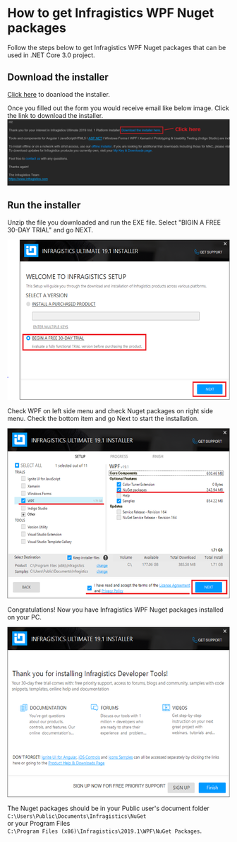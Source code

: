 # How to get Infragistics WPF Nuget packages
Follow the steps below to get Infragistics WPF Nuget packages that can be used in .NET Core 3.0 project.

## Download the installer

[Click here](https://www.infragistics.com/products/ultimate/download?p=wpf) to doanload the installer.

Once you filled out the form you would receive email like below image. Click the link to download the installer.
![](assets/01.png)

## Run the installer

Unzip the file you downloaded and run the EXE file. Select "BIGIN A FREE 30-DAY TRIAL" and go NEXT.

![](assets/02.png)

Check WPF on left side menu and check Nuget packages on right side menu. Check the bottom item and go Next to start the installation.

![](assets/03.png)

Congratulations! Now you have Infragistics WPF Nuget packages installed on your PC.

![](assets/04.png)

The Nuget packages should be in your Public user's document folder <br> `C:\Users\Public\Documents\Infragistics\NuGet` <br> or your Program Files <br> `C:\Program Files (x86)\Infragistics\2019.1\WPF\NuGet Packages`.